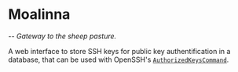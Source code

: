 # Moalinna

-- *Gateway to the sheep pasture.*

A web interface to store SSH keys for public key authentification in a database, that can be used with OpenSSH's [`AuthorizedKeysCommand`](https://man.openbsd.org/sshd_config#AuthorizedKeysCommand).

